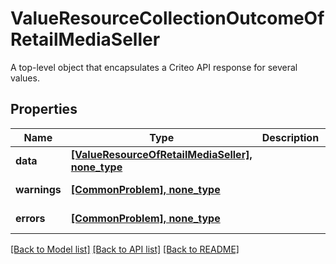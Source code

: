 # ValueResourceCollectionOutcomeOfRetailMediaSeller

A top-level object that encapsulates a Criteo API response for several values.

## Properties
Name | Type | Description | Notes
------------ | ------------- | ------------- | -------------
**data** | [**[ValueResourceOfRetailMediaSeller], none_type**](ValueResourceOfRetailMediaSeller.md) |  | [optional] 
**warnings** | [**[CommonProblem], none_type**](CommonProblem.md) |  | [optional] [readonly] 
**errors** | [**[CommonProblem], none_type**](CommonProblem.md) |  | [optional] [readonly] 

[[Back to Model list]](../README.md#documentation-for-models) [[Back to API list]](../README.md#documentation-for-api-endpoints) [[Back to README]](../README.md)


